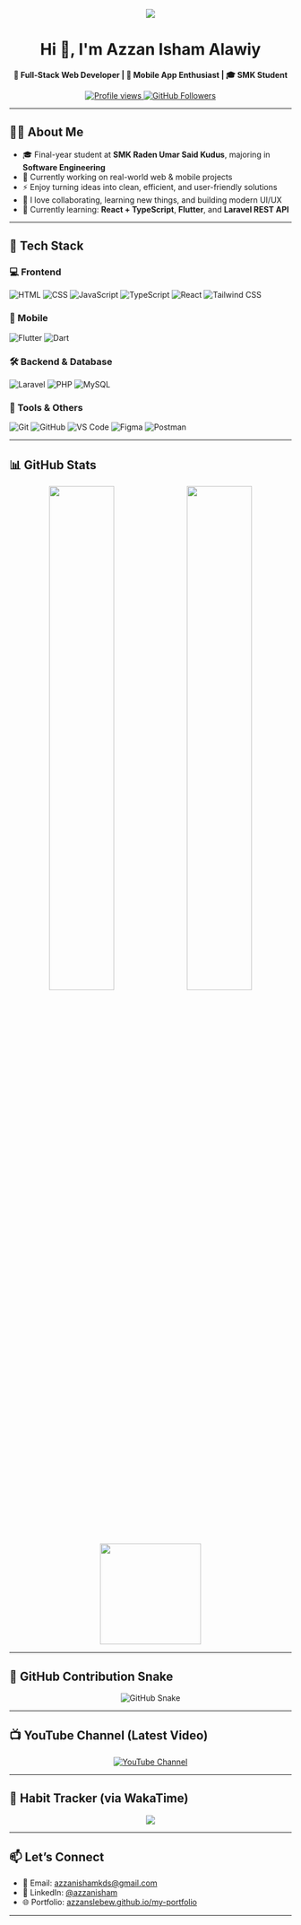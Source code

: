 <!-- Header Typing Animation -->
<p align="center">
  <img src="https://readme-typing-svg.herokuapp.com/?lines=💻+Full-Stack+Web+Developer;📱+Mobile+App+Enthusiast;🚀+Always+learning+something+new!;👑+Coding+with+Passion+%26+Purpose;I+turn+coffee+☕+into+clean+code+💻&font=Fira+Code&color=B13BFF&center=true&width=1000&height=35">
</p>

<h1 align="center">Hi 👋, I'm Azzan Isham Alawiy</h1>

<p align="center">
  <strong>💼 Full-Stack Web Developer | 📱 Mobile App Enthusiast | 🎓 SMK Student</strong>
</p>

<p align="center">
  <a href="https://github.com/azzanslebew">
    <img src="https://komarev.com/ghpvc/?username=azzanslebew&label=Profile%20views&color=blueviolet&style=flat" alt="Profile views" />
  </a>
  <a href="https://github.com/azzanslebew?tab=followers">
    <img src="https://img.shields.io/github/followers/azzanslebew?label=Followers&style=flat&color=blue" alt="GitHub Followers" />
  </a>
</p>

---

## 🧑‍💻 About Me

- 🎓 Final-year student at **SMK Raden Umar Said Kudus**, majoring in **Software Engineering**
- 🔭 Currently working on real-world web & mobile projects
- ⚡ Enjoy turning ideas into clean, efficient, and user-friendly solutions
- 💬 I love collaborating, learning new things, and building modern UI/UX
- 🧠 Currently learning: **React + TypeScript**, **Flutter**, and **Laravel REST API**

---

## 🚀 Tech Stack

### 💻 Frontend
![HTML](https://img.shields.io/badge/-HTML5-E34F26?logo=html5&logoColor=fff&style=for-the-badge)
![CSS](https://img.shields.io/badge/-CSS3-1572B6?logo=css3&logoColor=fff&style=for-the-badge)
![JavaScript](https://img.shields.io/badge/-JavaScript-F7DF1E?logo=javascript&logoColor=000&style=for-the-badge)
![TypeScript](https://img.shields.io/badge/-TypeScript-3178C6?logo=typescript&logoColor=fff&style=for-the-badge)
![React](https://img.shields.io/badge/-React-61DAFB?logo=react&logoColor=000&style=for-the-badge)
![Tailwind CSS](https://img.shields.io/badge/-Tailwind-06B6D4?logo=tailwindcss&logoColor=fff&style=for-the-badge)

### 📱 Mobile
![Flutter](https://img.shields.io/badge/-Flutter-02569B?logo=flutter&logoColor=fff&style=for-the-badge)
![Dart](https://img.shields.io/badge/-Dart-0175C2?logo=dart&logoColor=fff&style=for-the-badge)

### 🛠️ Backend & Database
![Laravel](https://img.shields.io/badge/-Laravel-FF2D20?logo=laravel&logoColor=fff&style=for-the-badge)
![PHP](https://img.shields.io/badge/-PHP-777BB4?logo=php&logoColor=fff&style=for-the-badge)
![MySQL](https://img.shields.io/badge/-MySQL-4479A1?logo=mysql&logoColor=fff&style=for-the-badge)

### 🧰 Tools & Others
![Git](https://img.shields.io/badge/-Git-F05032?logo=git&logoColor=fff&style=for-the-badge)
![GitHub](https://img.shields.io/badge/-GitHub-181717?logo=github&logoColor=fff&style=for-the-badge)
![VS Code](https://img.shields.io/badge/-VSCode-007ACC?logo=visual-studio-code&logoColor=fff&style=for-the-badge)
![Figma](https://img.shields.io/badge/-Figma-F24E1E?logo=figma&logoColor=fff&style=for-the-badge)
![Postman](https://img.shields.io/badge/-Postman-FF6C37?logo=postman&logoColor=fff&style=for-the-badge)

---

## 📊 GitHub Stats

<p align="center">
  <img src="https://github-readme-stats.vercel.app/api?username=azzanslebew&show_icons=true&theme=radical" width="48%" />
  <img src="https://streak-stats.demolab.com?user=azzanslebew&theme=radical" width="48%" />
</p>

<p align="center">
  <img height="180em" src="https://github-readme-stats.vercel.app/api/top-langs/?username=azzanslebew&layout=compact&langs_count=8&theme=tokyonight" />
</p>

---

## 🐍 GitHub Contribution Snake

<p align="center">
  <picture>
    <source media="(prefers-color-scheme: dark)" srcset="https://azzanslebew.github.io/azzanslebew/github-contribution-grid-snake-dark.svg" />
    <img alt="GitHub Snake" src="https://azzanslebew.github.io/azzanslebew/github-contribution-grid-snake.svg" />
  </picture>
</p>

---

## 📺 YouTube Channel (Latest Video)

<p align="center">
  <a href="https://www.youtube.com/@thunderfighter25" target="_blank">
    <img src="https://img.shields.io/youtube/channel/subscribers/UCXXXXX?style=social" alt="YouTube Channel" />
  </a>
</p>

---

## 📝 Habit Tracker (via WakaTime)

<!-- Replace `azzanslebew` with your WakaTime username if available -->
<p align="center">
  <img src="https://github-readme-stats.vercel.app/api/wakatime?username=azzanslebew&theme=tokyonight" />
</p>

---

## 📫 Let’s Connect

- 📧 Email: [azzanishamkds@gmail.com](mailto:azzanishamkds@gmail.com)
- 💼 LinkedIn: [@azzanisham](https://linkedin.com/in/azzan-isham-480614258)
- 🌐 Portfolio: [azzanslebew.github.io/my-portfolio](https://azzanslebew.github.io/my-portfolio)

---
